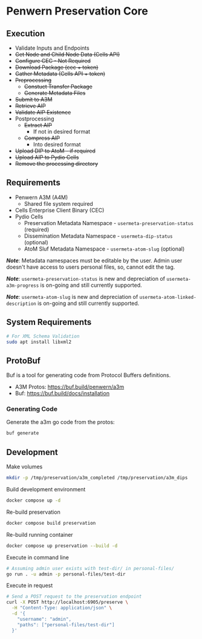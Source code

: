 
# Penwern Preservation Core

## Execution

- Validate Inputs and Endpoints
- ~~Get Node and Child Node Data (Cells API)~~
- ~~Configure CEC - Not Required~~
- ~~Download Package (cec + token)~~
- ~~Gather Metadata (Cells API + token)~~
- ~~Preprocessing~~
  - ~~Constuct Transfer Package~~
  - ~~Generate Metadata Files~~
- ~~Submit to A3M~~
- ~~Retrieve AIP~~
- ~~Validate AIP Existence~~
- Postprocessing
  - ~~Extract AIP~~
    - If not in desired format
  - ~~Compress AIP~~
    - Into desired format
- ~~Upload DIP to AtoM - if required~~
- ~~Upload AIP to Pydio Cells~~
- ~~Remove the processing directory~~

## Requirements

- Penwern A3M (A4M)
  - Shared file system required
- Cells Enterprise Client Binary (CEC)
- Pydio Cells
  - Preservation Metadata Namespace - `usermeta-preservation-status` (required)
  - Dissemination Metadata Namespace - `usermeta-dip-status` (optional)
  - AtoM Sluf Metadata Namespace - `usermeta-atom-slug` (optional)

***Note***: Metadata namespaces must be editable by the user. Admin user doesn't have access to users personal files, so, cannot edit the tag.

***Note***: `usermeta-preservation-status` is new and depreciation of `usermeta-a3m-progress` is on-going and still currently supported.

***Note***: `usermeta-atom-slug` is new and depreciation of `usermeta-atom-linked-description` is on-going and still currently supported.

## System Requirements

```bash
# For XML Schema Validation
sudo apt install libxml2
```

## ProtoBuf

Buf is a tool for generating code from Protocol Buffers definitions.

- A3M Protos: <https://buf.build/penwern/a3m>
- Buf: <https://buf.build/docs/installation>

### Generating Code

Generate the a3m go code from the protos:

```bash
buf generate
```

## Development

Make volumes

```bash
mkdir -p /tmp/preservation/a3m_completed /tmp/preservation/a3m_dips
```

Build development environment

```bash
docker compose up -d
```

Re-build preservation

```bash
docker compose build preservation
```

Re-build running container

```bash
docker compose up preservation --build -d
```

Execute in command line

```bash
# Assuming admin user exists with test-dir/ in personal-files/
go run . -u admin -p personal-files/test-dir
```

Execute in request

```bash
# Send a POST request to the preservation endpoint
curl -X POST http://localhost:6905/preserve \
  -H "Content-Type: application/json" \
  -d '{
    "username": "admin",
    "paths": ["personal-files/test-dir"]
  }'
```
